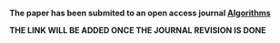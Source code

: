 **The paper has been submited to an open access journal [Algorithms](https://www.mdpi.com/journal/algorithms)**

**THE LINK WILL BE ADDED ONCE THE JOURNAL REVISION IS DONE**
